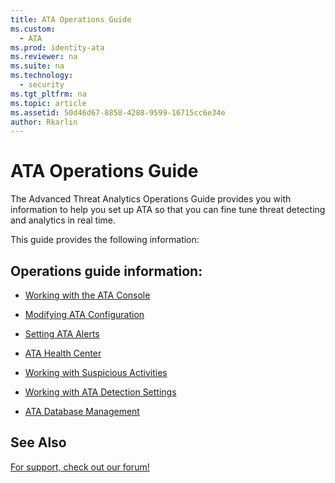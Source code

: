 ```yaml
---
title: ATA Operations Guide
ms.custom: 
  - ATA
ms.prod: identity-ata
ms.reviewer: na
ms.suite: na
ms.technology: 
  - security
ms.tgt_pltfrm: na
ms.topic: article
ms.assetid: 50d46d67-8858-4288-9599-16715cc6e34e
author: Rkarlin
---
```

# ATA Operations Guide
The Advanced Threat Analytics Operations Guide provides you with information to help you set up ATA so that you can fine tune threat detecting and analytics in real time.

This guide provides the following information:

## Operations guide information:

-   [Working with the ATA Console](../Topic/Working-with-the-ATA-Console.md)

-   [Modifying ATA Configuration](../Topic/Modifying-ATA-Configuration.md)

-   [Setting ATA Alerts](../Topic/Setting-ATA-Alerts.md)

-   [ATA Health Center](../Topic/ATA-Health-Center.md)

-   [Working with Suspicious Activities](../Topic/Working-with-Suspicious-Activities.md)

-   [Working with ATA Detection Settings](../Topic/Working-with-ATA-Detection-Settings.md)

-   [ATA Database Management](../Topic/ATA-Database-Management.md)

## See Also
[For support, check out our forum!](https://social.technet.microsoft.com/Forums/security/en-US/home?forum=mata)

